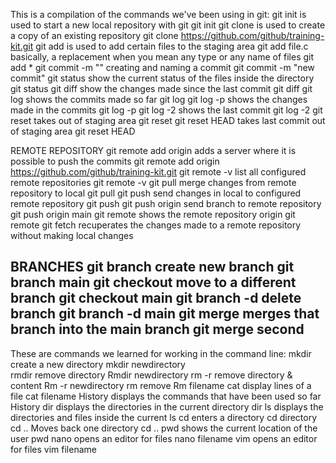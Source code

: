 This is a compilation of the commands we've been using in git:
git init                              is used to start a new local repository with git
	git init
git clone <link to repository>        is used to create a copy of an existing repository
	git clone https://github.com/github/training-kit.git
git add <file name.file type>         is used to add certain files to the staging area
	git add file.c
<asterisk>                            basically, a replacement when you mean any type or any name of files
	git add *
git commit -m "<commit name>"         creating and naming a commit
	git commit -m "new commit"
git status                            show the current status of the files inside the directory
	git status
git diff                              show the changes made since the last commit
	git diff
git log                               shows the commits made so far
	git log
git log -p                            shows the changes made in the commits
	git log -p
git log -2                            shows the last commit
	git log -2
git reset                             takes out of staging area
	git reset
git reset HEAD                        takes last commit out of staging area
	git reset HEAD

REMOTE REPOSITORY
git remote add origin <link to remote repository>       adds a server where it is possible to push the commits
	git remote add origin https://github.com/github/training-kit.git
git remote -v                                           list all configured remote repositories
	git remote -v
git pull                                                merge changes from remote repository to local
	git pull
git push                                                send changes in local to configured remote repository
	git push
git push origin <branch name>                           send branch to remote repository
	git push origin main
git remote                                              shows the remote repository origin
	git remote
git fetch                                               recuperates the changes made to a remote repository without making local changes

BRANCHES
git branch <branch name>                        create new branch
	git branch main
git checkout <branch name>                      move to a different branch
	git checkout main
git branch -d <branch name>                     delete branch
	git branch -d main 
git merge <branch name>                         merges that branch into the main branch
	git merge second
----------------------------------------------------------------------------------------------------------
These are commands we learned for working in the command line:
mkdir                                          create a new directory 
	mkdir newdirectory                                    
rmdir                                          remove directory
	Rmdir newdirectory
rm -r                                          remove directory & content
	Rm -r newdirectory
rm                                             remove
	Rm filename
cat                                            display lines of a file
        cat filename
History                                        displays the commands that have been used so far
	History
dir                                            displays the directories in the current directory
	dir
ls                                             displays the directories and files inside the current
	ls
cd                                             enters a directory
	cd directory
cd ..                                          Moves back one directory
	cd ..
pwd                                            shows the current location of the user
	pwd
nano                                           opens an editor for files
	nano filename
vim                                            opens an editor for files
	vim filename

